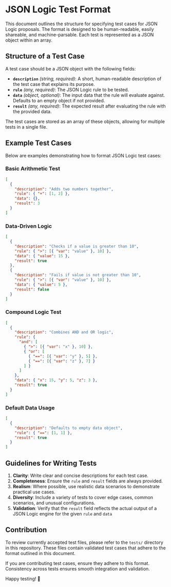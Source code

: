 # JSON Logic Test Format

This document outlines the structure for specifying test cases for JSON Logic proposals. The format is designed to be human-readable, easily shareable, and machine-parsable. Each test is represented as a JSON object within an array.

## Structure of a Test Case

A test case should be a JSON object with the following fields:

- **`description`** *(string, required)*: A short, human-readable description of the test case that explains its purpose.
- **`rule`** *(any, required)*: The JSON Logic rule to be tested.
- **`data`** *(object, optional)*: The input data that the rule will evaluate against. Defaults to an empty object if not provided.
- **`result`** *(any, required)*: The expected result after evaluating the rule with the provided data.

The test cases are stored as an array of these objects, allowing for multiple tests in a single file.

## Example Test Cases

Below are examples demonstrating how to format JSON Logic test cases:

### Basic Arithmetic Test

```json
[
  {
    "description": "Adds two numbers together",
    "rule": { "+": [1, 2] },
    "data": {},
    "result": 3
  }
]
```

### Data-Driven Logic

```json
[
  {
    "description": "Checks if a value is greater than 10",
    "rule": { ">": [{ "var": "value" }, 10] },
    "data": { "value": 15 },
    "result": true
  },
  {
    "description": "Fails if value is not greater than 10",
    "rule": { ">": [{ "var": "value" }, 10] },
    "data": { "value": 5 },
    "result": false
  }
]
```

### Compound Logic Test

```json
[
  {
    "description": "Combines AND and OR logic",
    "rule": {
      "and": [
        { ">": [{ "var": "x" }, 10] },
        { "or": [
          { "==": [{ "var": "y" }, 5] },
          { "==": [{ "var": "z" }, 7] }
        ] }
      ]
    },
    "data": { "x": 15, "y": 5, "z": 3 },
    "result": true
  }
]
```

### Default Data Usage

```json
[
  {
    "description": "Defaults to empty data object",
    "rule": { "==": [1, 1] },
    "result": true
  }
]
```

## Guidelines for Writing Tests

1. **Clarity**: Write clear and concise descriptions for each test case.
2. **Completeness**: Ensure the `rule` and `result` fields are always provided.
3. **Realism**: Where possible, use realistic data scenarios to demonstrate practical use cases.
4. **Diversity**: Include a variety of tests to cover edge cases, common scenarios, and unusual configurations.
5. **Validation**: Verify that the `result` field reflects the actual output of a JSON Logic engine for the given `rule` and `data`

## Contribution

To review currently accepted test files, please refer to the `tests/` directory in this repository. These files contain validated test cases that adhere to the format outlined in this document.

If you are contributing test cases, ensure they adhere to this format. Consistency across tests ensures smooth integration and validation.

Happy testing! 🚀


